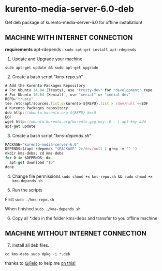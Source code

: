 # kurento-media-server-6.0-deb
Get deb package of kurento-media-server-6.0 for offline installation!

## MACHINE WITH INTERNET CONNECTION

**requirements**
apt-rdepends :
`sudo apt-get install apt-rdepends`

1) Update and Upgrade your machine

`sudo apt-get update && sudo apt-get upgrade`

2) Create a bash script "*kms-repo.sh*" 

```javascript
# Add the Kurento Packages Repository
# For Ubuntu 14.04 (Trusty), use "trusty-dev" for "development" repo
# For Ubuntu 16.04 (Xenial) , use "xenial" or "xenial-dev" 
REPO="trusty"  
tee /etc/apt/sources.list.d/kurento-${REPO}.list > /dev/null <<EOF
# Kurento Packages repository
deb http://ubuntu.kurento.org ${REPO} kms6
EOF
wget http://ubuntu.kurento.org/kurento.gpg.key -O - | apt-key add -
apt-get update
```

3) Create a bash script "*kms-depends.sh*"

```javascript
PACKAGE="kurento-media-server-6.0"
DEPENDS=$(apt-rdepends "$PACKAGE" 2>/dev/null | grep -v '^ ') 
mkdir kms-debs; cd kms-debs
for D in $DEPENDS; do
  apt-get download "$D"
done
```
4) Change file permissions
`sudo chmod +x kms-repo.sh && sudo chmod +x kms-depends.sh`

5) Run the scripts

First 
`sudo ./kms-repo.sh`

When finished 
`sudo ./kms-depends.sh`


6) Copy all \*.deb in the folder kms-debs and transfer to you offline machine

## MACHINE WITHOUT INTERNET CONNECTION

7) Install all deb files.

`cd kms-debs
sudo dpkg -i *.deb
`

thanks to [@j1elo](https://github.com/j1elo) to help me [on this!](https://mail.google.com/mail/u/0/#inbox/15d3bdb0ea160b5e)
